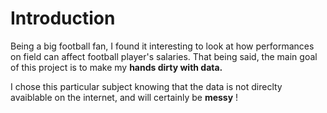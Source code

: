 # Introduction

Being a big football fan, I found it interesting to look at how performances on field can affect football player's salaries. That being said, the main goal of this project is to make my **hands dirty with data.** 

I chose this particular subject knowing that the data is not direclty avaiblable on the internet, and will certainly be **messy** !
